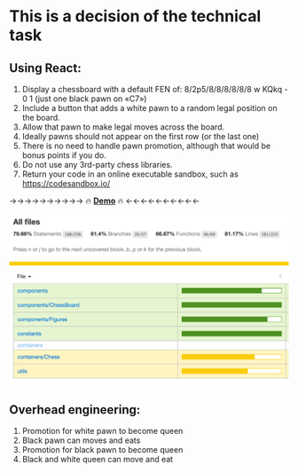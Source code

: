 # This is a decision of the technical task


## Using React:
1. Display a chessboard with a default FEN of: 8/2p5/8/8/8/8/8/8 w KQkq - 0 1 (just one black pawn on «C7»)
2. Include a button that adds a white pawn to a random legal position on the board.
3. Allow that pawn to make legal moves across the board.
4. Ideally pawns should not appear on the first row (or the last one)
5. There is no need to handle pawn promotion, although that would be bonus points if you do.
6. Do not use any 3rd-party chess libraries.
7. Return your code in an online executable sandbox, such as https://codesandbox.io/



→→→→→→→→→→ 🔥 **<a href="https://chess-six.vercel.app/" target="_blank">Demo</a>** 🔥 ←←←←←←←←←←

![Test coverage](testCoverage.png)

## Overhead engineering:
1. Promotion for white pawn to become queen
2. Black pawn can moves and eats
3. Promotion for black pawn to become queen
4. Black and white queen can move and eat
